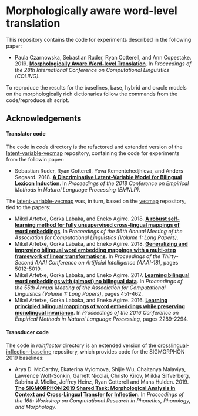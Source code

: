 # Morphologically aware word-level translation

This repository contains the code for experiments described in the following paper:

- Paula Czarnowska, Sebastian Ruder, Ryan Cotterell, and Ann Copestake. 2019. **[Morphologically Aware Word-level Translation](https://aclanthology.org/2020.coling-main.256/)**. In *Proceedings of the 28th International Conference on Computational Linguistics (COLING)*.

To reproduce the results for the baselines, base, hybrid and oracle models on the morphologically rich dictionaries follow the commands from the code/reproduce.sh script.

## Acknowledgements

#### Translator code
The code in *code* directory is the refactored and extended version of the [latent-variable-vecmap](https://github.com/sebastianruder/latent-variable-vecmap) repository, containing the code for experiments from the followin paper:

- Sebastian Ruder, Ryan Cotterell, Yova Kementchedjhieva, and  Anders Søgaard. 2018. **[A Discriminative Latent-Variable Model for Bilingual Lexicon Induction](https://aclanthology.org/D18-1042/)**. In *Proceedings of the 2018 Conference on Empirical Methods in Natural Language Processing (EMNLP)*.

The [latent-variable-vecmap](https://github.com/sebastianruder/latent-variable-vecmap) was, in turn, based on the [vecmap](https://github.com/artetxem/vecmap) repository, tied to the papers:

- Mikel Artetxe, Gorka Labaka, and Eneko Agirre. 2018. **[A robust self-learning method for fully unsupervised cross-lingual mappings of word embeddings](https://aclweb.org/anthology/P18-1073)**. In *Proceedings of the 56th Annual Meeting of the Association for Computational Linguistics (Volume 1: Long Papers)*.
- Mikel Artetxe, Gorka Labaka, and Eneko Agirre. 2018. **[Generalizing and improving bilingual word embedding mappings with a multi-step framework of linear transformations](https://www.aaai.org/ocs/index.php/AAAI/AAAI18/paper/view/16935/16781)**. In *Proceedings of the Thirty-Second AAAI Conference on Artificial Intelligence (AAAI-18)*, pages 5012-5019.
- Mikel Artetxe, Gorka Labaka, and Eneko Agirre. 2017. **[Learning bilingual word embeddings with (almost) no bilingual data](https://aclweb.org/anthology/P17-1042)**. In *Proceedings of the 55th Annual Meeting of the Association for Computational Linguistics (Volume 1: Long Papers)*, pages 451-462.
- Mikel Artetxe, Gorka Labaka, and Eneko Agirre. 2016. **[Learning principled bilingual mappings of word embeddings while preserving monolingual invariance](https://aclweb.org/anthology/D16-1250)**. In *Proceedings of the 2016 Conference on Empirical Methods in Natural Language Processing*, pages 2289-2294.

#### Transducer code
The code in *reinflector* directory is an extended version of the [crosslingual-inflection-baseline](https://github.com/sigmorphon/crosslingual-inflection-baseline) repository, which provides code for the SIGMORPHON 2019 baselines:

-  Arya D. McCarthy, Ekaterina Vylomova, Shijie Wu, Chaitanya Malaviya, Lawrence Wolf-Sonkin, Garrett Nicolai, Christo Kirov, Miikka Silfverberg, Sabrina J. Mielke, Jeffrey Heinz, Ryan Cotterell and Mans Hulden. 2019. **[The SIGMORPHON 2019 Shared Task: Morphological Analysis in Context and Cross-Lingual Transfer for Inflection](https://aclanthology.org/W19-4226/)**. In *Proceedings of the 16th Workshop on Computational Research in Phonetics, Phonology, and Morphology*.

